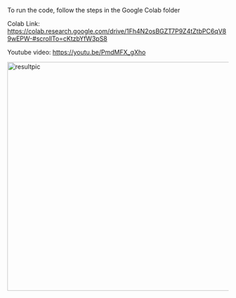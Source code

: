 To run the code, follow the steps in the Google Colab folder

Colab Link: https://colab.research.google.com/drive/1Fh4N2osBGZT7P9Z4tZtbPC6qV89wEPW-#scrollTo=cKtzbYfW3pS8

Youtube video: https://youtu.be/PmdMFX_gXho

<img width="522" alt="resultpic" src="https://github.com/dingw-josh/414Project/assets/98542839/b1d7c337-8d78-4c94-8358-89de3396696e">
